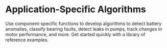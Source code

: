 # **Application-Specific Algorithms**

Use component-specific functions to develop algorithms to detect battery anomalies, classify bearing faults, detect leaks in pumps, track changes in motor performance, and more. Get started quickly with a library of reference examples.

